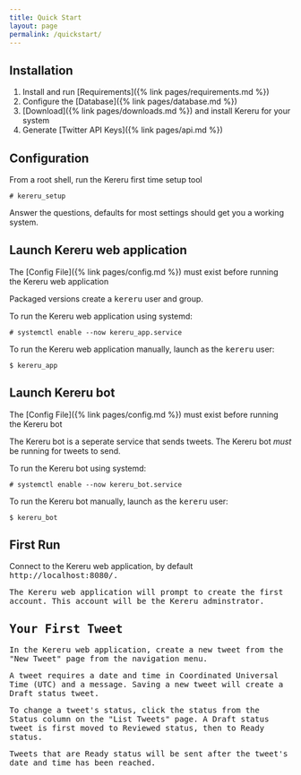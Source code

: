 ```yaml
---
title: Quick Start
layout: page
permalink: /quickstart/
---
```


## Installation

1. Install and run [Requirements]({% link pages/requirements.md %})
1. Configure the [Database]({% link pages/database.md  %})
1. [Download]({% link pages/downloads.md %}) and install Kereru for your system
1. Generate [Twitter API Keys]({% link pages/api.md %})

## Configuration

From a root shell, run the Kereru first time setup tool

```console
# kereru_setup
```

Answer the questions, defaults for most settings should get you a working system.

## Launch Kereru web application

The [Config File]({% link pages/config.md  %}) must exist before running the Kereru web application

Packaged versions create a <tt>kereru</tt> user and group.

To run the Kereru web application using systemd:

```console
# systemctl enable --now kereru_app.service
```

To run the Kereru web application manually, launch as the <tt>kereru</tt> user:

```console
$ kereru_app
```

## Launch Kereru bot

The [Config File]({% link pages/config.md  %}) must exist before running the Kereru bot

The Kereru bot is a seperate service that sends tweets. The Kereru bot *must* be running for tweets to send.

To run the Kereru bot using systemd:

```console
# systemctl enable --now kereru_bot.service
```

To run the Kereru bot manually, launch as the <tt>kereru</tt> user:

```console
$ kereru_bot
```

## First Run

Connect to the Kereru web application, by default <tt>http://localhost:8080/<tt>.

The Kereru web application will prompt to create the first account. This account will be the Kereru adminstrator.

## Your First Tweet

In the Kereru web application, create a new tweet from the "New Tweet" page from the navigation menu.

A tweet requires a date and time in Coordinated Universal Time (UTC) and a message. Saving a new tweet will create a Draft status tweet.

To change a tweet's status, click the status from the Status column on the "List Tweets" page. A Draft status tweet is first moved to Reviewed status, then to Ready status.

Tweets that are Ready status will be sent after the tweet's date and time has been reached.

